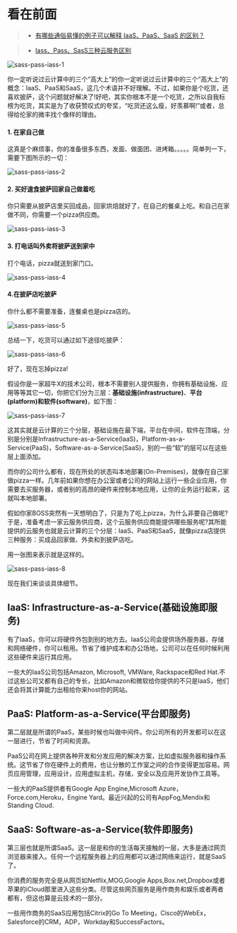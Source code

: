 看在前面
====

> * <a href="https://www.jianshu.com/p/686429fec912">有哪些通俗易懂的例子可以解释 IaaS、PaaS、SaaS 的区别？</a>

> * <a href="https://www.jianshu.com/p/d2bf42586071">Iass、Pass、SasS三种云服务区别</a>

![sass-pass-iass-1]()

你一定听说过云计算中的三个“高大上”的你一定听说过云计算中的三个“高大上”的概念：IaaS、PaaS和SaaS，这几个术语并不好理解。不过，如果你是个吃货，还喜欢披萨，这个问题就好解决了!好吧，其实你根本不是一个吃货，之所以自我标榜为吃货，其实是为了收获赞叹式的夸奖，“吃货还这么瘦，好羡慕啊!”或者，总得给伦家的微丰找个像样的理由。

<h4>1. 在家自己做</h4>

这真是个麻烦事，你的准备很多东西，发面、做面团、进烤箱。。。。。简单列一下，需要下图所示的一切：

![sass-pass-iass-2]()

<h4>2. 买好速食披萨回家自己做着吃</h4>

你只需要从披萨店里买回成品，回家烘焙就好了，在自己的餐桌上吃。和自己在家做不同，你需要一个pizza供应商。

![sass-pass-iass-3]()

<h4>3. 打电话叫外卖将披萨送到家中</h4>

打个电话，pizza就送到家门口。

![sass-pass-iass-4]()

<h4>4.在披萨店吃披萨</h4>

你什么都不需要准备，连餐桌也是pizza店的。

![sass-pass-iass-5]()

总结一下，吃货可以通过如下途径吃披萨：

![sass-pass-iass-6]()

好了，现在忘掉pizza!

假设你是一家超牛X的技术公司，根本不需要别人提供服务，你拥有基础设施、应用等等其它一切，你把它们分为三层：**基础设施(infrastructure)**、**平台(platform)**和**软件(software)**，如下图：

![sass-pass-iass-7]()

这其实就是云计算的三个分层，基础设施在最下端，平台在中间，软件在顶端，分别是分别是Infrastructure-as-a-Service(IaaS)，Platform-as-a-Service(PaaS)，Software-as-a-Service(SaaS)，别的一些“软”的层可以在这些层上面添加。

而你的公司什么都有，现在所处的状态叫本地部署(On-Premises)，就像在自己家做pizza一样。几年前如果你想在办公室或者公司的网站上运行一些企业应用，你需要去买服务器，或者别的高昂的硬件来控制本地应用，让你的业务运行起来，这就叫本地部署。

假如你家BOSS突然有一天想明白了，只是为了吃上pizza，为什么非要自己做呢?于是，准备考虑一家云服务供应商，这个云服务供应商能提供哪些服务呢?其所能提供的云服务也就是云计算的三个分层：IaaS、PaaS和SaaS，就像pizza店提供三种服务：买成品回家做、外卖和到披萨店吃。

用一张图来表示就是这样的。

![sass-pass-iass-8]()

现在我们来谈谈具体细节。

IaaS: Infrastructure-as-a-Service(基础设施即服务)
------

有了IaaS，你可以将硬件外包到别的地方去。IaaS公司会提供场外服务器，存储和网络硬件，你可以租用。节省了维护成本和办公场地，公司可以在任何时候利用这些硬件来运行其应用。

一些大的IaaS公司包括Amazon, Microsoft, VMWare, Rackspace和Red Hat.不过这些公司又都有自己的专长，比如Amazon和微软给你提供的不只是IaaS，他们还会将其计算能力出租给你来host你的网站。

PaaS: Platform-as-a-Service(平台即服务)
------

第二层就是所谓的PaaS，某些时候也叫做中间件。你公司所有的开发都可以在这一层进行，节省了时间和资源。

PaaS公司在网上提供各种开发和分发应用的解决方案，比如虚拟服务器和操作系统。这节省了你在硬件上的费用，也让分散的工作室之间的合作变得更加容易。网页应用管理，应用设计，应用虚拟主机，存储，安全以及应用开发协作工具等。

一些大的PaaS提供者有Google App Engine,Microsoft Azure，Force.com,Heroku，Engine Yard。最近兴起的公司有AppFog,Mendix和Standing Cloud.

SaaS: Software-as-a-Service(软件即服务)
------

第三层也就是所谓SaaS。这一层是和你的生活每天接触的一层，大多是通过网页浏览器来接入。任何一个远程服务器上的应用都可以通过网络来运行，就是SaaS了。

你消费的服务完全是从网页如Netflix,MOG,Google Apps,Box.net,Dropbox或者苹果的iCloud那里进入这些分类。尽管这些网页服务是用作商务和娱乐或者两者都有，但这也算是云技术的一部分。

一些用作商务的SaaS应用包括Citrix的Go To Meeting，Cisco的WebEx，Salesforce的CRM，ADP，Workday和SuccessFactors。

